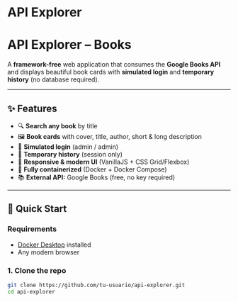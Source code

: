 # API Explorer
# API Explorer – Books

A **framework-free** web application that consumes the **Google Books API** and displays beautiful book cards with **simulated login** and **temporary history** (no database required).

---

## ✨ Features

- 🔍 **Search any book** by title  
- 🖼️ **Book cards** with cover, title, author, short & long description  
- 🔐 **Simulated login** (admin / admin)  
- 📜 **Temporary history** (session only)  
- 🎨 **Responsive & modern UI** (VanillaJS + CSS Grid/Flexbox)  
- 🐳 **Fully containerized** (Docker + Docker Compose)  
- 📚 **External API:** Google Books (free, no key required)  

---

## 🚀 Quick Start

### Requirements
- [Docker Desktop](https://www.docker.com/products/docker-desktop) installed  
- Any modern browser  

### 1. Clone the repo
```bash
git clone https://github.com/tu-usuario/api-explorer.git
cd api-explorer